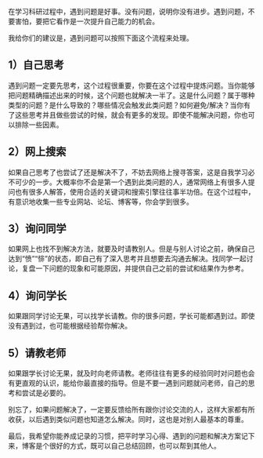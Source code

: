 在学习科研过程中，遇到问题是好事。没有问题，说明你没有进步。遇到问题，不要害怕，要把它看作是一次提升自己能力的机会。

我给你们的建议是，遇到问题可以按照下面这个流程来处理。

## 1）自己思考
遇到问题一定要先思考，这个过程很重要，你要在这个过程中提炼问题。当你能够把问题精确描述出来的时候，这个问题也就解决一半了。这是什么问题？属于哪种类型的问题？是什么导致的？哪些情况会触发此类问题？如何避免/解决？当你有了这些思考并且做些尝试的时候，就会有更多的发现。即使不能解决问题，你也可以排除一些因素。

## 2）网上搜索
如果自己思考了也尝试了还是解决不了，不妨去网络上搜寻答案，这是自我学习必不可少的一步。大概率你不会是第一个遇到此类问题的人，通常网络上有很多人提问也有很多人解答，使用合适的关键词和搜索引擎往往事半功倍。在这个过程中，有意识地收集一些专业网站、论坛、博客等，你会学到很多。

## 3）询问同学
如果网上也找不到解决方法，就要及时请教别人。但是与别人讨论之前，确保自己达到“愤”“悱”的状态，即自己有了深入思考并且想要去沟通去解决。找同学一起讨论，复盘一下问题的现象和可能原因，并提供自己之前的尝试和结果作为参考。

## 4）询问学长
如果跟同学讨论无果，可以找学长请教。你的很多问题，学长可能都遇到过。即使没有遇到过，也可能根据经验帮你解决。

## 5）请教老师
如果跟学长讨论无果，就及时向老师请教。老师往往有更多的经验同时对问题也会有更直观的认识，能给你最直接的指导。但是不要一遇到问题就问老师，自己的思考和尝试是必要的。

别忘了，如果问题解决了，一定要反馈给所有跟你讨论交流的人，这样大家都有所收获，以后遇到类似问题也知道怎么解决。同时，这也是对别人最基本的尊重。

最后，我希望你能养成记录的习惯，把平时学习心得、遇到的问题和解决方案记下来，博客是个很好的方式，既可以自己总结回顾，也可以帮到其他人。
